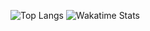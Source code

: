 ![Top Langs](https://github-readme-stats.vercel.app/api/top-langs/?username=percivalyan&theme=dark&layout=compact&card_width=500&langs_count=10)
![Wakatime Stats](https://github-readme-stats.vercel.app/api/wakatime?username=percivalyan&theme=dark)
